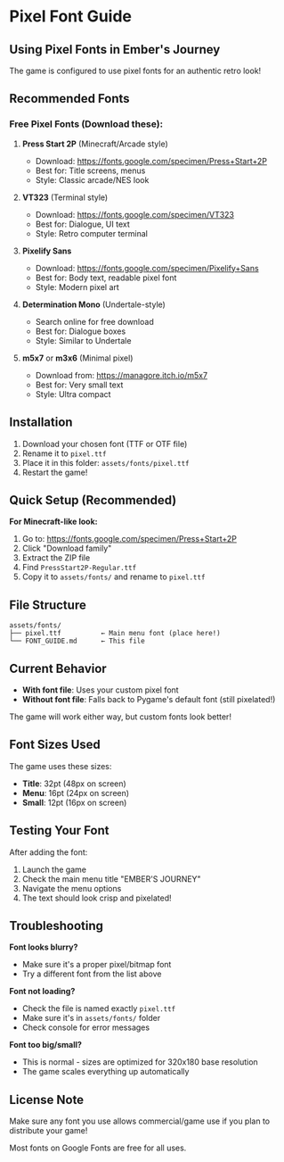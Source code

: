 # Pixel Font Guide

## Using Pixel Fonts in Ember's Journey

The game is configured to use pixel fonts for an authentic retro look!

## Recommended Fonts

### Free Pixel Fonts (Download these):

1. **Press Start 2P** (Minecraft/Arcade style)
   - Download: https://fonts.google.com/specimen/Press+Start+2P
   - Best for: Title screens, menus
   - Style: Classic arcade/NES look

2. **VT323** (Terminal style)
   - Download: https://fonts.google.com/specimen/VT323
   - Best for: Dialogue, UI text
   - Style: Retro computer terminal

3. **Pixelify Sans**
   - Download: https://fonts.google.com/specimen/Pixelify+Sans
   - Best for: Body text, readable pixel font
   - Style: Modern pixel art

4. **Determination Mono** (Undertale-style)
   - Search online for free download
   - Best for: Dialogue boxes
   - Style: Similar to Undertale

5. **m5x7** or **m3x6** (Minimal pixel)
   - Download from: https://managore.itch.io/m5x7
   - Best for: Very small text
   - Style: Ultra compact

## Installation

1. Download your chosen font (TTF or OTF file)
2. Rename it to `pixel.ttf`
3. Place it in this folder: `assets/fonts/pixel.ttf`
4. Restart the game!

## Quick Setup (Recommended)

**For Minecraft-like look:**
1. Go to: https://fonts.google.com/specimen/Press+Start+2P
2. Click "Download family"
3. Extract the ZIP file
4. Find `PressStart2P-Regular.ttf`
5. Copy it to `assets/fonts/` and rename to `pixel.ttf`

## File Structure

```
assets/fonts/
├── pixel.ttf          ← Main menu font (place here!)
└── FONT_GUIDE.md      ← This file
```

## Current Behavior

- **With font file**: Uses your custom pixel font
- **Without font file**: Falls back to Pygame's default font (still pixelated!)

The game will work either way, but custom fonts look better!

## Font Sizes Used

The game uses these sizes:
- **Title**: 32pt (48px on screen)
- **Menu**: 16pt (24px on screen)  
- **Small**: 12pt (16px on screen)

## Testing Your Font

After adding the font:
1. Launch the game
2. Check the main menu title "EMBER'S JOURNEY"
3. Navigate the menu options
4. The text should look crisp and pixelated!

## Troubleshooting

**Font looks blurry?**
- Make sure it's a proper pixel/bitmap font
- Try a different font from the list above

**Font not loading?**
- Check the file is named exactly `pixel.ttf`
- Make sure it's in `assets/fonts/` folder
- Check console for error messages

**Font too big/small?**
- This is normal - sizes are optimized for 320x180 base resolution
- The game scales everything up automatically

## License Note

Make sure any font you use allows commercial/game use if you plan to distribute your game!

Most fonts on Google Fonts are free for all uses.
